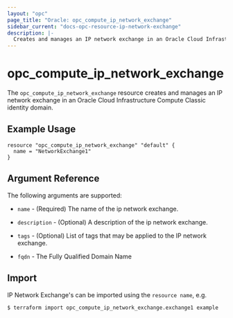 ```yaml
---
layout: "opc"
page_title: "Oracle: opc_compute_ip_network_exchange"
sidebar_current: "docs-opc-resource-ip-network-exchange"
description: |-
  Creates and manages an IP network exchange in an Oracle Cloud Infrastructure Compute Classic identity domain.
---
```


# opc\_compute\_ip\_network\_exchange

The `opc_compute_ip_network_exchange` resource creates and manages an IP network exchange in an Oracle Cloud Infrastructure Compute Classic identity domain.

## Example Usage

```hcl
resource "opc_compute_ip_network_exchange" "default" {
  name = "NetworkExchange1"
}
```

## Argument Reference

The following arguments are supported:

* `name` - (Required) The name of the ip network exchange.

* `description` - (Optional) A description of the ip network exchange.

* `tags` - (Optional) List of tags that may be applied to the IP network exchange.

* `fqdn` - The Fully Qualified Domain Name

## Import

IP Network Exchange's can be imported using the `resource name`, e.g.

```shell
$ terraform import opc_compute_ip_network_exchange.exchange1 example
```
